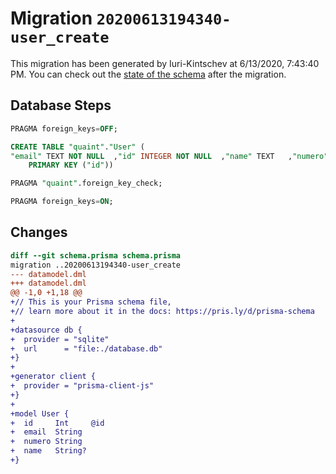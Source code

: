 # Migration `20200613194340-user_create`

This migration has been generated by Iuri-Kintschev at 6/13/2020, 7:43:40 PM.
You can check out the [state of the schema](./schema.prisma) after the migration.

## Database Steps

```sql
PRAGMA foreign_keys=OFF;

CREATE TABLE "quaint"."User" (
"email" TEXT NOT NULL  ,"id" INTEGER NOT NULL  ,"name" TEXT   ,"numero" TEXT NOT NULL  ,
    PRIMARY KEY ("id"))

PRAGMA "quaint".foreign_key_check;

PRAGMA foreign_keys=ON;
```

## Changes

```diff
diff --git schema.prisma schema.prisma
migration ..20200613194340-user_create
--- datamodel.dml
+++ datamodel.dml
@@ -1,0 +1,18 @@
+// This is your Prisma schema file,
+// learn more about it in the docs: https://pris.ly/d/prisma-schema
+
+datasource db {
+  provider = "sqlite"
+  url      = "file:./database.db"
+}
+
+generator client {
+  provider = "prisma-client-js"
+}
+
+model User {
+  id     Int     @id
+  email  String
+  numero String
+  name   String?
+}
```


